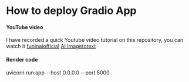 # How to deploy Gradio App

#### YouTube video
I have recorded a quick Youtube video tutorial on this repository, you can watch it [funinaiofficial](https://www.youtube.com/channel/UCSLMS3odjPxesH02jnhWMnA)
[AI Imagetotext](https://https://huggingface.co/spaces/jhparmar/Blip-image-captioning-base)


#### Render code
uvicorn run:app --host 0.0.0.0 --port 5000
